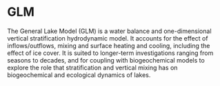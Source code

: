 # GLM

The General Lake Model (GLM) is a water balance and one-dimensional vertical stratification
hydrodynamic model. It accounts for the effect of inflows/outflows, mixing and surface heating
and cooling, including the effect of ice cover. It is suited to longer-term investigations
ranging from seasons to decades, and for coupling with biogeochemical models to explore the
role that stratification and vertical mixing has on biogeochemical and ecological dynamics of lakes.
